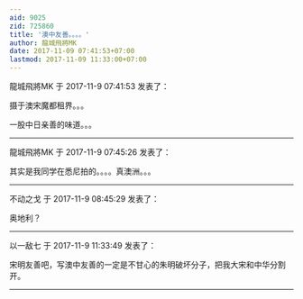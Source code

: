 ```yaml
---
aid: 9025
zid: 725860
title: '澳中友善。。。。'
author: 龍城飛將MK
date: 2017-11-09 07:41:53+07:00
lastmod: 2017-11-09 11:33:00+07:00
---
```


龍城飛將MK 于 2017-11-9 07:41:53 发表了：

摄于澳宋魔都租界。。。

一股中日亲善的味道。。。

---------

龍城飛將MK 于 2017-11-9 07:45:26 发表了：

其实是我同学在悉尼拍的。。。。真澳洲。。。

---------

不动之戈 于 2017-11-9 08:45:29 发表了：

奥地利？

---------

以一敌七 于 2017-11-9 11:33:49 发表了：

宋明友善吧，写澳中友善的一定是不甘心的朱明破坏分子，把我大宋和中华分割开。

---------

